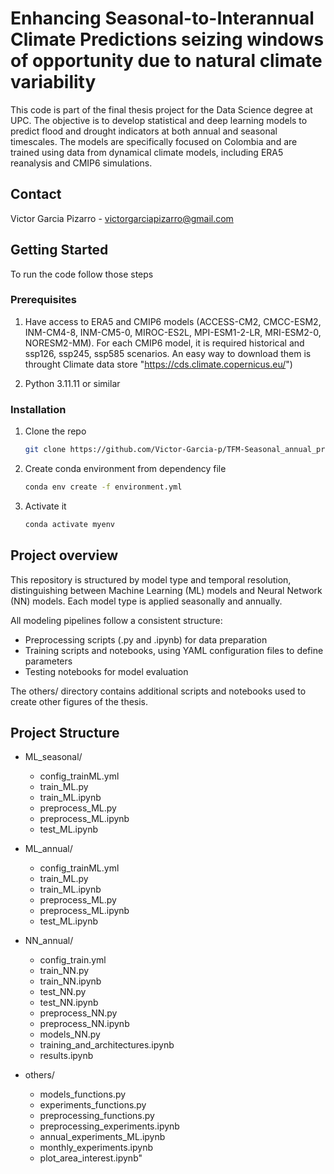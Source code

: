 # Enhancing Seasonal-to-Interannual Climate Predictions seizing windows of opportunity due to natural climate variability

This code is part of the final thesis project for the Data Science degree at UPC. The objective is to develop statistical and deep learning models to predict flood and drought indicators at both annual and seasonal timescales. 
The models are specifically focused on Colombia and are trained using data from dynamical climate models, including ERA5 reanalysis and CMIP6 simulations.

<!-- CONTACT -->
## Contact

Victor Garcia Pizarro - victorgarciapizarro@gmail.com

<!-- GETTING STARTED -->
## Getting Started
To run the code follow those steps

### Prerequisites

1. Have access to ERA5 and CMIP6 models (ACCESS-CM2, CMCC-ESM2, INM-CM4-8, INM-CM5-0, MIROC-ES2L, MPI-ESM1-2-LR, MRI-ESM2-0, NORESM2-MM). For each CMIP6 model, it is required historical and ssp126, ssp245, ssp585 scenarios.
An easy way to download them is throught Climate data store "https://cds.climate.copernicus.eu/")

2. Python 3.11.11 or similar

### Installation

1. Clone the repo
   ```sh
   git clone https://github.com/Victor-Garcia-p/TFM-Seasonal_annual_prediction.git
   ```  
2. Create conda environment from dependency file
   ```sh
   conda env create -f environment.yml
   ```
3. Activate it
   ```sh
   conda activate myenv
   ```

## Project overview
This repository is structured by model type and temporal resolution, distinguishing between Machine Learning (ML) models and Neural Network (NN) models.
Each model type is applied seasonally and annually. 

All modeling pipelines follow a consistent structure:
- Preprocessing scripts (.py and .ipynb) for data preparation
- Training scripts and notebooks, using YAML configuration files to define parameters
- Testing notebooks for model evaluation

The others/ directory contains additional scripts and notebooks used to create other figures of the thesis.

## Project Structure
- ML_seasonal/
   - config_trainML.yml
   - train_ML.py
   - train_ML.ipynb
   - preprocess_ML.py
   - preprocess_ML.ipynb
   - test_ML.ipynb
   
- ML_annual/
   - config_trainML.yml
   - train_ML.py
   - train_ML.ipynb
   - preprocess_ML.py
   - preprocess_ML.ipynb
   - test_ML.ipynb

- NN_annual/
   - config_train.yml
   - train_NN.py
   - train_NN.ipynb
   - test_NN.py
   - test_NN.ipynb
   - preprocess_NN.py
   - preprocess_NN.ipynb
   - models_NN.py
   - training_and_architectures.ipynb
   - results.ipynb

- others/
   - models_functions.py
   - experiments_functions.py
   - preprocessing_functions.py
   - preprocessing_experiments.ipynb
   - annual_experiments_ML.ipynb
   - monthly_experiments.ipynb
   - plot_area_interest.ipynb"


